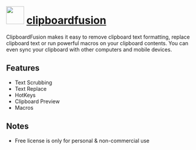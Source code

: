 # <img src="https://cdn.jsdelivr.net/gh/chocolatey-community/chocolatey-coreteampackages@e08f6fc504b4cab24f3110b3346a1ebd656a5fee/icons/clipboardfusion.png" width="48" height="48"/> [clipboardfusion](https://chocolatey.org/packages/clipboardfusion)


ClipboardFusion makes it easy to remove clipboard text formatting, replace clipboard text or run powerful macros on your clipboard contents. You can even sync your clipboard with other computers and mobile devices.

## Features
- Text Scrubbing
- Text Replace
- HotKeys
- Clipboard Preview
- Macros

## Notes
- Free license is only for personal & non-commercial use

